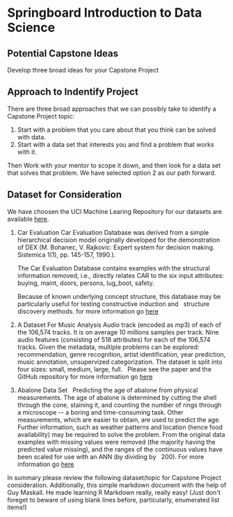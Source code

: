 # Springboard Introduction to Data Science
## Potential Capstone Ideas
Develop three broad ideas for your Capstone Project

## Approach to Indentify Project
There are three broad approaches that we can possibly take to identify a Capstone Project topic:

1. Start with a problem that you care about that you think can be solved with data. 
2. Start with a data set that interests you and find a problem that works with it.

Then Work with your mentor to scope it down, and then look for a data set that solves that problem. 
We have selected option 2 as our path forward.

## Dataset for Consideration
We have choosen the UCI Machine Learing Repository for our datasets are available [here](http://archive.ics.uci.edu/ml/index.php).

1. Car Evaluation 
   Car Evaluation Database was derived from a simple hierarchical decision model originally developed for the demonstration of DEX
   (M. Bohanec, V. Rajkovic: Expert system for decision making. Sistemica 1(1), pp. 145-157, 1990.). 
   
   The Car Evaluation Database contains examples with the structural information removed, i.e., directly relates CAR to the six input
   attributes: buying, maint, doors, persons, lug_boot, safety.
   
   Because of known underlying concept structure, this database may be particularly useful for testing constructive induction and
   structure discovery methods. for more information go [here](http://archive.ics.uci.edu/ml/datasets/Car+Evaluation)

2. A Dataset For Music Analysis 
   Audio track (encoded as mp3) of each of the 106,574 tracks. It is on average 10 millions samples per track.
   Nine audio features (consisting of 518 attributes) for each of the 106,574 tracks.
   Given the metadata, multiple problems can be explored: recommendation, genre recognition, artist identification, year prediction,
   music annotation, unsupervized categorization. The dataset is split into four sizes: small, medium, large, full.
   Please see the paper and the GitHub repository for more information go [here](https://github.com/mdeff/fma)
   
3. Abalone Data Set
   Predicting the age of abalone from physical measurements.  The age of abalone is determined by cutting the shell through the cone,
   staining it, and counting the number of rings through a microscope -- a boring and time-consuming task.  Other measurements, which
   are easier to obtain, are used to predict the age.  Further information, such as weather patterns and location (hence food
   availability) may be required to solve the problem. From the original data examples with missing values were removed (the majority
   having the predicted value missing), and the ranges of the continuous values have been scaled for use with an ANN (by dividing by
   200). For more information go [here](http://archive.ics.uci.edu/ml/datasets/Abalone)

In summary please review the following dataset/topic for Capstone Project consideration. Additionally, this simple markdown document with the help of Guy Maskall. He made learning R Markdown really, really easy! (Just don't foreget to beware of using blank lines before, particularly, enumerated list items!)
